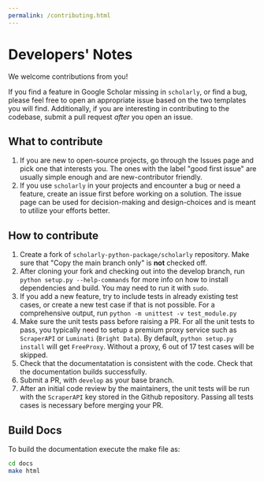 ```yaml
---
permalink: /contributing.html
---
```


# Developers' Notes

We welcome contributions from you!

If you find a feature in Google Scholar missing in `scholarly`, or find a bug, please feel free to open an appropriate issue based on the two templates you will find.
Additionally, if you are interesting in contributing to the codebase, submit a pull request *after* you open an issue.

## What to contribute

1. If you are new to open-source projects, go through the Issues page and pick one that interests you. The ones with the label "good first issue" are usually simple enough and are new-contributor friendly.
2. If you use `scholarly` in your projects and encounter a bug or need a feature, create an issue first before working on a solution. The issue page can be used for decision-making and design-choices and is meant to utilize your efforts better.

## How to contribute

1. Create a fork of `scholarly-python-package/scholarly` repository. Make sure that "Copy the main branch only" is **not** checked off.
2. After cloning your fork and checking out into the develop branch, run `python setup.py --help-commands` for more info on how to install dependencies and build. You may need to run it with `sudo`.
3. If you add a new feature, try to include tests in already existing test cases, or create a new test case if that is not possible. For a comprehensive output, run `python -m unittest -v test_module.py`
4. Make sure the unit tests pass before raising a PR. For all the unit tests to pass, you typically need to setup a premium proxy service such as `ScraperAPI` or `Luminati` (`Bright Data`). By default, `python setup.py install` will get `FreeProxy`. Without a proxy, 6 out of 17 test cases will be skipped.
5. Check that the documentatation is consistent with the code. Check that the documentation builds successfully.
6. Submit a PR, with `develop` as your base branch.
7. After an initial code review by the maintainers, the unit tests will be run with the `ScraperAPI` key stored in the Github repository. Passing all tests cases is necessary before merging your PR.


## Build Docs

To build the documentation execute the make file as:

```bash
cd docs
make html
```
